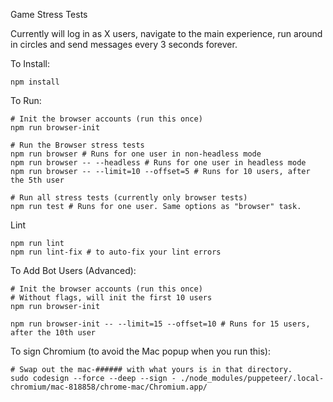Game Stress Tests

Currently will log in as X users, navigate to the main experience, run around in
circles and send messages every 3 seconds forever.

To Install:
```
npm install
```

To Run:
```
# Init the browser accounts (run this once)
npm run browser-init

# Run the Browser stress tests
npm run browser # Runs for one user in non-headless mode
npm run browser -- --headless # Runs for one user in headless mode
npm run browser -- --limit=10 --offset=5 # Runs for 10 users, after the 5th user

# Run all stress tests (currently only browser tests)
npm run test # Runs for one user. Same options as "browser" task.
```

Lint
```
npm run lint
npm run lint-fix # to auto-fix your lint errors
```

To Add Bot Users (Advanced):
```
# Init the browser accounts (run this once)
# Without flags, will init the first 10 users
npm run browser-init

npm run browser-init -- --limit=15 --offset=10 # Runs for 15 users, after the 10th user
```

To sign Chromium (to avoid the Mac popup when you run this):
```
# Swap out the mac-###### with what yours is in that directory.
sudo codesign --force --deep --sign - ./node_modules/puppeteer/.local-chromium/mac-818858/chrome-mac/Chromium.app/
```
